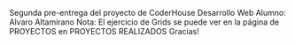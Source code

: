 Segunda pre-entrega del proyecto de CoderHouse Desarrollo Web
Alumno: Alvaro Altamirano
Nota: El ejercicio de Grids se puede ver en la página de PROYECTOS en PROYECTOS REALIZADOS
Gracias!
